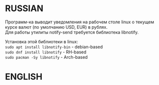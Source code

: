 # RUSSIAN

Программ-ка выводит уведомления на рабочем столе linux о текущем курсе валют (по умолчанию USD, EUR) в рублях.  
Для работы утилиты notify-send требуется библиотека libnotify.

Установка этой библиотеки в linux:  
`sudo apt install libnotify-bin` - debian-based  
`sudo dnf install libnotify` - RH-based  
`sudo pacman -Sy libnotify` - Arch-based

# ENGLISH

